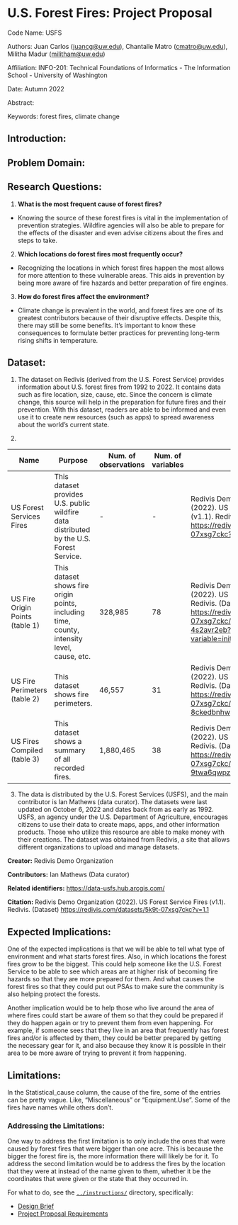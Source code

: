 # U.S. Forest Fires: Project Proposal 
Code Name: USFS

Authors: Juan Carlos (juancg@uw.edu), Chantalle Matro (cmatro@uw.edu), Militha Madur (militham@uw.edu) 

Affiliation: INFO-201: Technical Foundations of Informatics - The Information School - University of Washington

Date: Autumn 2022

Abstract:

Keywords: forest fires, climate change

## Introduction:

## Problem Domain:

## Research Questions:

1. **What is the most frequent cause of forest fires?**
- Knowing the source of these forest fires is vital in the implementation of prevention strategies. Wildfire agencies will also be able to prepare for the effects of the disaster and even advise citizens about the fires and steps to take.
2. **Which locations do forest fires most frequently occur?**
- Recognizing the locations in which forest fires happen the most allows for more attention to these vulnerable areas. This aids in prevention by being more aware of fire hazards and better preparation of fire engines.
3. **How do forest fires affect the environment?**
- Climate change is prevalent in the world, and forest fires are one of its greatest contributors because of their disruptive effects. Despite this, there may still be some benefits. It’s important to know these consequences to formulate better practices for preventing long-term rising shifts in temperature.

## Dataset:

1. The dataset on Redivis (derived from the U.S. Forest Service) provides information about U.S. forest fires from 1992 to 2022. It contains data such as fire location, size, cause, etc. Since the concern is climate change, this source will help in the preparation for future fires and their prevention. With this dataset, readers are able to be informed and even use it to create new resources (such as apps) to spread awareness about the world’s current state.

2. 

| Name                     | Purpose | Num. of observations | Num. of variables | Citation | URL |
|--------------------------|---------|----------------------|-------------------|----------|-----|
| US Forest Services Fires | This dataset provides U.S. public wildfire data distributed by the U.S. Forest Service. | - | - | Redivis Demo Organization (2022). US Forest Service Fires (v1.1). Redivis. (Dataset) https://redivis.com/datasets/5k9t-07xsg7ckc?v=1.1 | [`URL`](https://redivis.com/datasets/5k9t-07xsg7ckc?v=1.1) |
| US Fire Origin Points (table 1) | This dataset shows fire origin points, including time, county, intensity level, cause, etc. | 328,985 | 78 | Redivis Demo Organization (2022). US Fire Origin Points. Redivis. (Dataset) https://redivis.com/datasets/5k9t-07xsg7ckc/tables/5r3s-4s2avr2eb?variable=initial_response | [`URL`](https://redivis.com/datasets/5k9t-07xsg7ckc/tables/5r3s-4s2avr2eb?variable=initial_response) |
| US Fire Perimeters (table 2) | This dataset shows fire perimeters. | 46,557 | 31 | Redivis Demo Organization (2022). US Fire Perimeters. Redivis. (Dataset) https://redivis.com/datasets/5k9t-07xsg7ckc/tables/9r58-8ckedbnhw | [`URL`](https://redivis.com/datasets/5k9t-07xsg7ckc/tables/9r58-8ckedbnhw) |
| US Fires Compiled (table 3) | This dataset shows a summary of all recorded fires. | 1,880,465 | 38 | Redivis Demo Organization (2022). US Fires Compiled. Redivis. (Dataset) https://redivis.com/datasets/5k9t-07xsg7ckc/tables/t935-9twa6qwpz | [`URL`](https://redivis.com/datasets/5k9t-07xsg7ckc/tables/t935-9twa6qwpz) |

3. The data is distributed by the U.S. Forest Services (USFS), and the main contributor is Ian Mathews (data curator). The datasets were last updated on October 6, 2022 and dates back from as early as 1992. USFS, an agency under the U.S. Department of Agriculture, encourages citizens to use their data to create maps, apps, and other information products. Those who utilize this resource are able to make money with their creations. The dataset was obtained from Redivis, a site that allows different organizations to upload and manage datasets.

**Creator:** Redivis Demo Organization

**Contributors:** Ian Mathews (Data curator)

**Related identifiers:** https://data-usfs.hub.arcgis.com/

**Citation:** Redivis Demo Organization (2022). US Forest Service Fires (v1.1). Redivis. 
(Dataset) https://redivis.com/datasets/5k9t-07xsg7ckc?v=1.1

## Expected Implications:

One of the expected implications is that we will be able to tell what type of environment and what starts forest fires. Also, in which locations the forest fires grow to be the biggest. This could help someone like the U.S. Forest Service to be able to see which areas are at higher risk of becoming fire hazards so that they are more prepared for them. And what causes the forest fires so that they could put out PSAs to make sure the community is also helping protect the forests.

Another implication would be to help those who live around the area of where fires could start be aware of them so that they could be prepared if they do happen again or try to prevent them from even happening. For example, if someone sees that they live in an area that frequently has forest fires and/or is affected by them, they could be better prepared by getting the necessary gear for it, and also because they know it is possible in their area to be more aware of trying to prevent it from happening.

## Limitations:

In the Statistical_cause column, the cause of the fire, some of the entries can be pretty vague. Like, “Miscellaneous” or “Equipment.Use”.
Some of the fires have names while others don’t.

### Addressing the Limitations:

One way to address the first limitation is to only include the ones that were caused by forest fires that were bigger than one acre. This is because the bigger the forest fire is, the more information there will likely be for it.
To address the second limitation would be to address the fires by the location that they were at instead of the name given to them, whether it be the coordinates that were given or the state that they occurred in.


For what to do, see the [`../instructions/`](../instructions/) directory, specifically: 

* [Design Brief](../instructions/project-design-brief.pdf)
* [Project Proposal Requirements](../instructions/p01-proposal-requirements.md)
